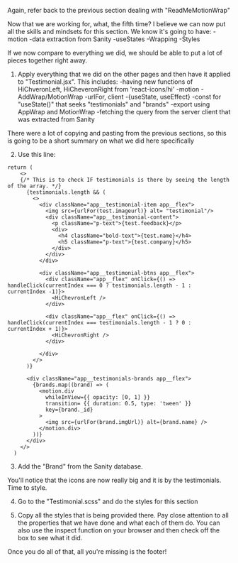Again, refer back to the previous section dealing with "ReadMeMotionWrap"

Now that we are working for, what, the fifth time?  I believe we can now put all the skills and mindsets for this section.  We know it's going to have:
-motion
-data extraction from Sanity
-useStates
-Wrapping
-Styles

If we now compare to everything we did, we should be able to put a lot of pieces together right away.

1.  Apply everything that we did on the other pages and then have it applied to "Testimonial.jsx".  This includes:
-having new functions of HiChveronLeft, HiCheveronRight from 'react-icons/hi'
-motion
-AddWrap/MotionWrap
-urlFor, client
-{useState, useEffect}
-const for "useState()" that seeks "testimonials" and "brands"
-export using AppWrap and MotionWrap
-fetching the query from the server client that was extracted from Sanity

There were a lot of copying and pasting from the previous sections, so this is going to be a short summary on what we did here specifically

2.  Use this line:
```
return (
    <>
    {/* This is to check IF testimonials is there by seeing the length of the array. */}
      {testimonials.length && (
        <>
          <div className="app__testimonial-item app__flex">
            <img src={urlFor(test.imageurl)} alt= "testimonial"/>
            <div className="app__testimonial-content">
              <p className="p-text">{test.feedback}</p>
              <div>
                <h4 className="bold-text">{test.name}</h4>
                <h5 className="p-text">{test.company}</h5>
              </div>
            </div>
          </div>

          <div className="app__testimonial-btns app__flex">
            <div className="app__flex" onClick={() => handleClick(currentIndex === 0 ? testimonials.length - 1 : currentIndex -1)}>
              <HiChevronLeft />
            </div>

            <div className="app__flex" onClick={() => handleClick(currentIndex === testimonials.length - 1 ? 0 : currentIndex + 1)}>
              <HiChevronRight />
            </div>

          </div>
        </>
      )}

      <div className="app__testimonials-brands app__flex">
        {brands.map((brand) => (
          <motion.div
            whileInView={{ opacity: [0, 1] }}
            transition= {{ duration: 0.5, type: 'tween' }}
            key={brand._id}
          >
            <img src={urlFor(brand.imgUrl)} alt={brand.name} />
          </motion.div>
        ))}
      </div>
    </>
  )
```

3.  Add the "Brand" from the Sanity database.

You'll notice that the icons are now really big and it is by the testimonials.  Time to style.

4.  Go to the "Testimonial.scss" and do the styles for this section

5.  Copy all the styles that is being provided there.  Pay close attention to all the properties that we have done and what each of them do.  You can also use the inspect function on your browser and then check off the box to see what it did.

Once you do all of that, all you're missing is the footer!